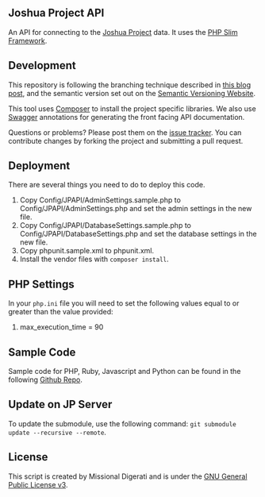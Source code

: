 Joshua Project API
------------------

An API for connecting to the [Joshua Project](http://www.joshuaproject.net) data.  It uses the [PHP Slim Framework](http://slimframework.com).

Development
-----------
This repository is following the branching technique described in [this blog post](http://nvie.com/posts/a-successful-git-branching-model/), and the semantic version set out on the [Semantic Versioning Website](http://semver.org/).

This tool uses [Composer](http://getcomposer.org/) to install the project specific libraries.  We also use [Swagger](https://developers.helloreverb.com/swagger/) annotations for generating the front facing API documentation.

Questions or problems? Please post them on the [issue tracker](https://github.com/MissionalDigerati/vts_cakephp_plugin/issues). You can contribute changes by forking the project and submitting a pull request.

Deployment
----------

There are several things you need to do to deploy this code.

1) Copy Config/JPAPI/AdminSettings.sample.php to Config/JPAPI/AdminSettings.php and set the admin settings in the new file.
2) Copy Config/JPAPI/DatabaseSettings.sample.php to Config/JPAPI/DatabaseSettings.php and set the database settings in the new file.
3) Copy phpunit.sample.xml to phpunit.xml.
4) Install the vendor files with `composer install`.

PHP Settings
------------
In your `php.ini` file you will need to set the following values equal to or greater than the value provided:

1. max_execution_time = 90

Sample Code
-----------

Sample code for PHP, Ruby, Javascript and Python can be found in the following [Github Repo](https://github.com/MissionalDigerati/joshua_project_api_sample_code).

Update on JP Server
-------------------

To update the submodule, use the following command: `git submodule update --recursive --remote`.

License
-------
This script is created by Missional Digerati and is under the [GNU General Public License v3](http://www.gnu.org/licenses/gpl-3.0-standalone.html).

